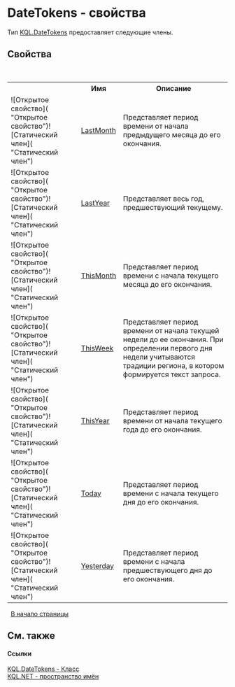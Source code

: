 # DateTokens - свойства
 

Тип <a href="52D081BA">KQL.DateTokens</a> предоставляет следующие члены.


## Свойства
&nbsp;<table><tr><th></th><th>Имя</th><th>Описание</th></tr><tr><td>![Открытое свойство]( "Открытое свойство")![Статический член]( "Статический член")</td><td><a href="FA8BEA61">LastMonth</a></td><td>
Представляет период времени от начала предыдущего месяца до его окончания.</td></tr><tr><td>![Открытое свойство]( "Открытое свойство")![Статический член]( "Статический член")</td><td><a href="FDA1A609">LastYear</a></td><td>
Представляет весь год, предшествующий текущему.</td></tr><tr><td>![Открытое свойство]( "Открытое свойство")![Статический член]( "Статический член")</td><td><a href="701CF51F">ThisMonth</a></td><td>
Представляет период времени с начала текущего месяца до его окончания.</td></tr><tr><td>![Открытое свойство]( "Открытое свойство")![Статический член]( "Статический член")</td><td><a href="B2268324">ThisWeek</a></td><td>
Представляет период времени от начала текущей недели до ее окончания. При определении первого дня недели учитываются традиции региона, в котором формируется текст запроса.</td></tr><tr><td>![Открытое свойство]( "Открытое свойство")![Статический член]( "Статический член")</td><td><a href="85DC832B">ThisYear</a></td><td>
Представляет период времени от начала текущего года до его окончания.</td></tr><tr><td>![Открытое свойство]( "Открытое свойство")![Статический член]( "Статический член")</td><td><a href="831BEC7B">Today</a></td><td>
Представляет период времени с начала текущего дня до его окончания.</td></tr><tr><td>![Открытое свойство]( "Открытое свойство")![Статический член]( "Статический член")</td><td><a href="F19B7209">Yesterday</a></td><td>
Представляет период времени с начала предшествующего дня до его окончания.</td></tr></table>&nbsp;
<a href="#datetokens---свойства">В начало страницы</a>

## См. также


#### Ссылки
<a href="52D081BA">KQL.DateTokens - Класс</a><br /><a href="3C471DD0">KQL.NET - пространство имён</a><br />